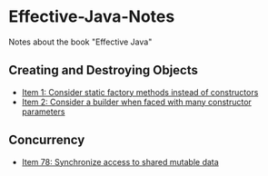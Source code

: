 # Effective-Java-Notes
Notes about the book "Effective Java"

## Creating and Destroying Objects

 - [Item 1: Consider static factory methods instead of constructors](https://github.com/varunu28/Effective-Java-Notes/blob/main/notes/Creating%20and%20Destroying%20Objects/Item%201.md)
  - [Item 2: Consider a builder when faced with many constructor parameters](https://github.com/varunu28/Effective-Java-Notes/blob/main/notes/Creating%20and%20Destroying%20Objects/Item%202.md)


## Concurrency

 - [Item 78: Synchronize access to shared mutable data](https://github.com/varunu28/Effective-Java-Notes/blob/main/notes/Concurrency/Item%2078.md)